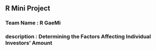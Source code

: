 ## R Mini Project

### Team Name : R GaeMi

### description : Determining the Factors Affecting Individual Investors’ Amount
